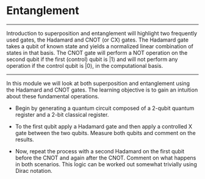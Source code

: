 # Entanglement
************

Introduction to superposition and entanglement will highlight two frequently used gates, the Hadamard and CNOT (or CX) gates.  The Hadamard gate takes a qubit of known state and yields a normalized linear combination of states in that basis.  The CNOT gate will perform a NOT operation on the second qubit if the first (control) qubit is $|1\rangle$ and will not perform any operation if the control qubit is $|0\rangle$, in the computational basis.

---

In this module we will look at both superposition and entanglement using the Hadamard and CNOT gates. The learning objective is to gain an intuition about these fundamental operations.

- Begin by generating a quantum circuit composed of a 2-qubit quantum register
and a 2-bit classical register.

- To the first qubit apply a Hadamard gate and then apply a controlled X gate
between the two qubits.  Measure both qubits and comment on the results.

- Now, repeat the process with a second Hadamard on the first qubit before the CNOT and again after the CNOT. Comment on what happens in both scenarios. This logic can be worked out somewhat trivially using Dirac notation.
